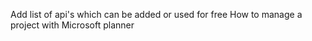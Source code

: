 Add list of api's which can be added or used for free
How to manage a project with Microsoft planner